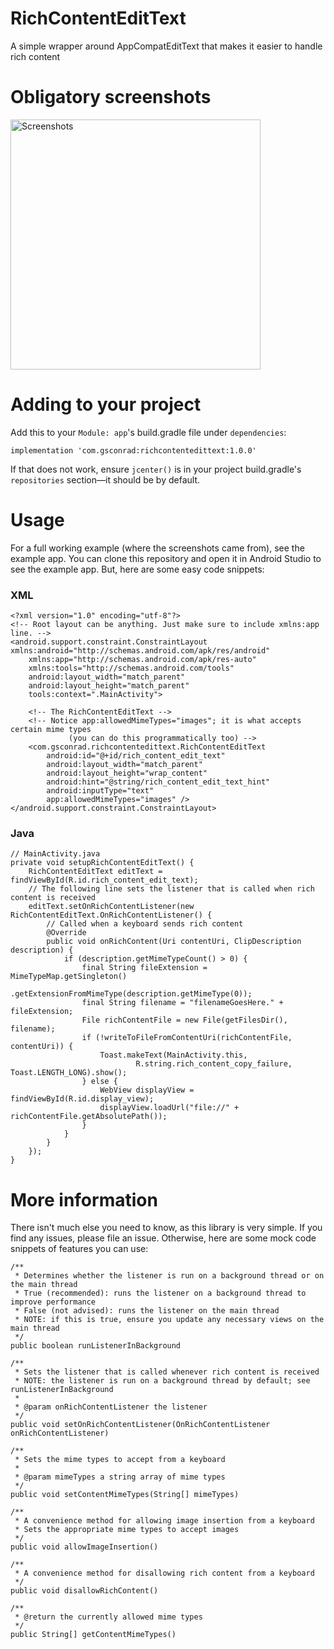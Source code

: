 # RichContentEditText
A simple wrapper around AppCompatEditText that makes it easier to handle rich content

# Obligatory screenshots
<img height="400" alt="Screenshots" src="https://raw.githubusercontent.com/GregoryConrad/RichContentEditText/master/screenshots.png">

# Adding to your project
Add this to your `Module: app`'s build.gradle file under `dependencies`:

`implementation 'com.gsconrad:richcontentedittext:1.0.0'`

If that does not work, ensure `jcenter()` is in your project build.gradle's `repositories` section—it should be by default.

# Usage
For a full working example (where the screenshots came from), see the example app. You can clone this repository and open it in Android Studio to see the example app. But, here are some easy code snippets:

### XML
```
<?xml version="1.0" encoding="utf-8"?>
<!-- Root layout can be anything. Just make sure to include xmlns:app line. -->
<android.support.constraint.ConstraintLayout xmlns:android="http://schemas.android.com/apk/res/android"
    xmlns:app="http://schemas.android.com/apk/res-auto"
    xmlns:tools="http://schemas.android.com/tools"
    android:layout_width="match_parent"
    android:layout_height="match_parent"
    tools:context=".MainActivity">

    <!-- The RichContentEditText -->
    <!-- Notice app:allowedMimeTypes="images"; it is what accepts certain mime types
             (you can do this programmatically too) -->
    <com.gsconrad.richcontentedittext.RichContentEditText
        android:id="@+id/rich_content_edit_text"
        android:layout_width="match_parent"
        android:layout_height="wrap_content"
        android:hint="@string/rich_content_edit_text_hint"
        android:inputType="text"
        app:allowedMimeTypes="images" />
</android.support.constraint.ConstraintLayout>
```
### Java
```
// MainActivity.java
private void setupRichContentEditText() {
    RichContentEditText editText = findViewById(R.id.rich_content_edit_text);
    // The following line sets the listener that is called when rich content is received
    editText.setOnRichContentListener(new RichContentEditText.OnRichContentListener() {
        // Called when a keyboard sends rich content
        @Override
        public void onRichContent(Uri contentUri, ClipDescription description) {
            if (description.getMimeTypeCount() > 0) {
                final String fileExtension = MimeTypeMap.getSingleton()
                        .getExtensionFromMimeType(description.getMimeType(0));
                final String filename = "filenameGoesHere." + fileExtension;
                File richContentFile = new File(getFilesDir(), filename);
                if (!writeToFileFromContentUri(richContentFile, contentUri)) {
                    Toast.makeText(MainActivity.this,
                            R.string.rich_content_copy_failure, Toast.LENGTH_LONG).show();
                } else {
                    WebView displayView = findViewById(R.id.display_view);
                    displayView.loadUrl("file://" + richContentFile.getAbsolutePath());
                }
            }
        }
    });
}
```

# More information
There isn't much else you need to know, as this library is very simple. If you find any issues, please file an issue. Otherwise, here are some mock code snippets of features you can use:
```
/**
 * Determines whether the listener is run on a background thread or on the main thread
 * True (recommended): runs the listener on a background thread to improve performance
 * False (not advised): runs the listener on the main thread
 * NOTE: if this is true, ensure you update any necessary views on the main thread
 */
public boolean runListenerInBackground

/**
 * Sets the listener that is called whenever rich content is received
 * NOTE: the listener is run on a background thread by default; see runListenerInBackground
 *
 * @param onRichContentListener the listener
 */
public void setOnRichContentListener(OnRichContentListener onRichContentListener)

/**
 * Sets the mime types to accept from a keyboard
 *
 * @param mimeTypes a string array of mime types
 */
public void setContentMimeTypes(String[] mimeTypes)

/**
 * A convenience method for allowing image insertion from a keyboard
 * Sets the appropriate mime types to accept images
 */
public void allowImageInsertion()

/**
 * A convenience method for disallowing rich content from a keyboard
 */
public void disallowRichContent()

/**
 * @return the currently allowed mime types
 */
public String[] getContentMimeTypes()
```
